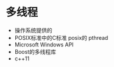 # 多线程


-  操作系统提供的
  - POSIX标准中的C标准 posix的 pthread 
  - Microsoft Windows API
-  Boost的多线程库
-  c++11